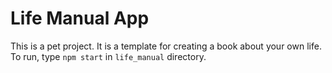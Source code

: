 # Life Manual App
This is a pet project. It is a template for creating a book about your own life. <br />
To run, type `npm start` in `life_manual` directory.

